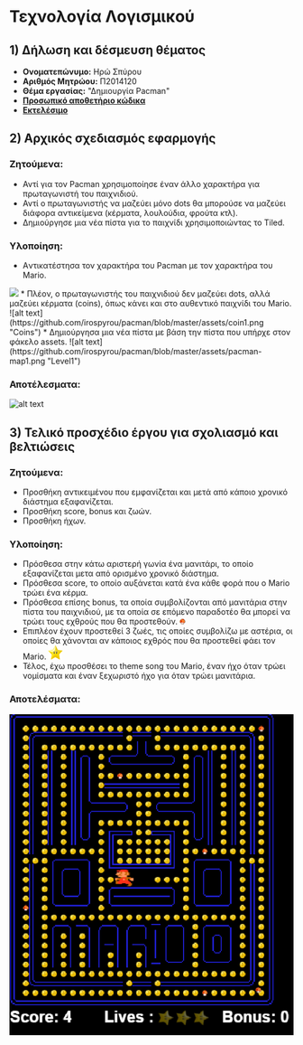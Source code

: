 # Τεχνολογία Λογισμικού

## 1)	Δήλωση και δέσμευση θέματος
*	**Ονοματεπώνυμο:** Ηρώ Σπύρου
*	**Αριθμός Μητρώου:** Π2014120
*	**Θέμα εργασίας:** "Δημιουργία Pacman"
*	**[Προσωπικό αποθετήριο κώδικα](https://github.com/irospyrou/pacman "Iro's Repository")**
*	**[Εκτελέσιμο](https://irospyrou.github.io/pacman/ "Iro's Pacman")**

## 2)	Aρχικός σχεδιασμός εφαρμογής
### Ζητούμενα:
  *	Αντί για τον Pacman χρησιμοποίησε έναν άλλο χαρακτήρα για πρωταγωνιστή του παιχνιδιού.
  *	Αντί ο πρωταγωνιστής να μαζεύει μόνο dots θα μπορούσε να μαζεύει διάφορα αντικείμενα (κέρματα, λουλούδια, φρούτα κτλ).
  *	Δημιούργησε μια νέα πίστα για το παιχνίδι χρησιμοποιώντας το Tiled.

### Υλοποίηση:
  * Aντικατέστησα τον χαρακτήρα του Pacman με τον χαρακτήρα του Mario.
  <img src="https://cloud.githubusercontent.com/assets/15046396/26546513/02e08bd2-4473-11e7-91cb-042165d5378f.png">
  * Πλέον, ο πρωταγωνιστής του παιχνιδιού δεν μαζεύει dots, αλλά μαζεύει κέρματα (coins), όπως κάνει και στο αυθεντικό παιχνίδι του Mario.
  ![alt text](https://github.com/irospyrou/pacman/blob/master/assets/coin1.png "Coins")
  * Δημιούργησα μια νέα πίστα με βάση την πίστα που υπήρχε στον φάκελο assets.
  ![alt text](https://github.com/irospyrou/pacman/blob/master/assets/pacman-map1.png "Level1")

### Αποτέλεσματα:
 ![alt text](https://github.com/irospyrou/pacman/blob/master/assets/Screenshot.png "Screenshot")
 
## 3) Τελικό προσχέδιο έργου για σχολιασμό και βελτιώσεις 
### Ζητούμενα:
  * Προσθήκη αντικειμένου που εμφανίζεται και μετά από κάποιο χρονικό διάστημα εξαφανίζεται.
  * Προσθήκη score, bonus και ζωών.
  * Προσθήκη ήχων.
  
### Υλοποίηση:
  * Πρόσθεσα στην κάτω αριστερή γωνία ένα μανιτάρι, το οποίο εξαφανίζεται μετα από ορισμένο χρονικό διάστημα.
  * Πρόσθεσα score, το οποίο αυξάνεται κατά ένα κάθε φορά που ο Mario τρώει ένα κέρμα. 
  * Πρόσθεσα επίσης bonus, τα οποία συμβολίζονται από μανιτάρια στην πίστα του παιχνιδιού, με τα οποία σε επόμενο παραδοτέο θα μπορεί να τρώει τους εχθρούς που θα προστεθούν.
  ![alt text](https://github.com/irospyrou/pacman/blob/master/assets/mushroom1.png "Mushrooms")
  * Επιπλέον έχουν προστεθεί 3 ζωές, τις οποίες συμβολίζω με αστέρια, οι οποίες θα χάνονται αν κάποιος εχθρός που θα προστεθεί φάει τον Mario.
  ![alt text](https://github.com/irospyrou/pacman/blob/master/assets/star2.png "Stars")
  * Τέλος, έχω προσθέσει το theme song του Mario, έναν ήχο όταν τρώει νομίσματα και έναν ξεχωριστό ήχο για όταν τρώει μανιτάρια.

### Αποτελέσματα:
 ![alt text](https://github.com/irospyrou/pacman/blob/master/assets/Screenshot2.png "Screenshot")
